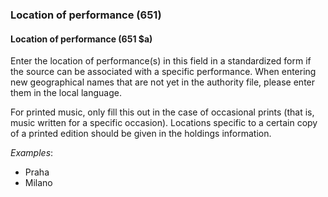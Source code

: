 ### Location of performance (651)

#### Location of performance (651 $a)
Enter the location of performance(s) in this field in a standardized form if the source can be associated with a specific performance. When entering new geographical names that are not yet in the authority file, please enter them in the local language.

For printed music, only fill this out in the case of occasional prints (that is, music written for a specific occasion). Locations specific to a certain copy of a printed edition should be given in the holdings information.

_Examples_:

- Praha
- Milano
